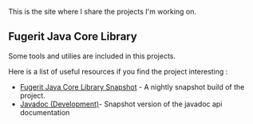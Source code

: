 This is the site where I share the projects I'm working on.


Fugerit Java Core Library
-------------------------

Some tools and utilies are included in this projects.


 Here is a list of useful resources if you find the project interesting : 

* [Fugerit Java Core Library Snapshot](/java/core/snapshot/) - A nightly snapshot build of the project.  
* [Javadoc (Development)](java/core/snapshot/apidocs)- Snapshot version of the javadoc api documentation
